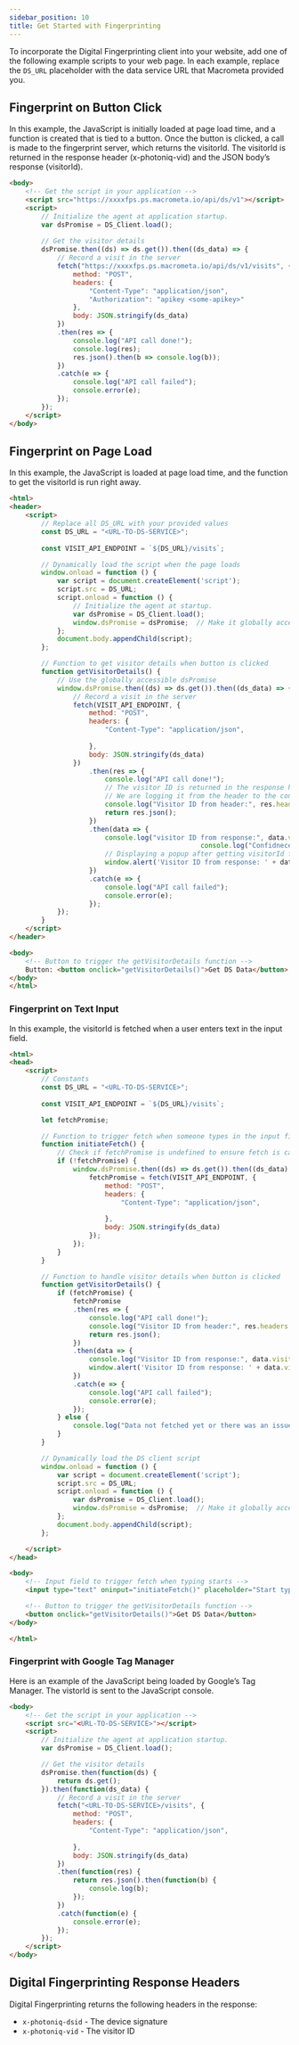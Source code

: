 ```yaml
---
sidebar_position: 10
title: Get Started with Fingerprinting
---
```


To incorporate the Digital Fingerprinting client into your website, add one of the following example scripts to your web page. In each example, replace the `DS_URL` placeholder with the data service URL that Macrometa provided you.

## Fingerprint on Button Click

In this example, the JavaScript is initially loaded at page load time, and a function is created that is tied to a button. Once the button is clicked, a call is made to the fingerprint server, which returns the visitorId. The visitorId is returned in the response header (x-photoniq-vid) and the JSON body’s response (visitorId).

```html
<body>
    <!-- Get the script in your application -->
    <script src="https://xxxxfps.ps.macrometa.io/api/ds/v1"></script>
    <script>
        // Initialize the agent at application startup.
        var dsPromise = DS_Client.load();
        
        // Get the visitor details
        dsPromise.then((ds) => ds.get()).then((ds_data) => {
            // Record a visit in the server
            fetch("https://xxxxfps.ps.macrometa.io/api/ds/v1/visits", {
                method: "POST",
                headers: {
                    "Content-Type": "application/json",
                    "Authorization": "apikey <some-apikey>"
                },
                body: JSON.stringify(ds_data)
            })
            .then(res => {
                console.log("API call done!");
                console.log(res);
                res.json().then(b => console.log(b));
            })
            .catch(e => {
                console.log("API call failed");
                console.error(e);
            });
        });
    </script>
</body>
```

## Fingerprint on Page Load

In this example, the JavaScript is loaded at page load time, and the function to get the visitorId is run right away.

```html
<html>
<header>
    <script>
        // Replace all DS_URL with your provided values
        const DS_URL = "<URL-TO-DS-SERVICE>";
       
        const VISIT_API_ENDPOINT = `${DS_URL}/visits`;

        // Dynamically load the script when the page loads
        window.onload = function () {
            var script = document.createElement('script');
            script.src = DS_URL;
            script.onload = function () {
                // Initialize the agent at startup.
                var dsPromise = DS_Client.load();
                window.dsPromise = dsPromise;  // Make it globally accessible
            };
            document.body.appendChild(script);
        };

        // Function to get visitor details when button is clicked
        function getVisitorDetails() {
            // Use the globally accessible dsPromise
            window.dsPromise.then((ds) => ds.get()).then((ds_data) => {
                // Record a visit in the server
                fetch(VISIT_API_ENDPOINT, {
                    method: "POST",
                    headers: {
                        "Content-Type": "application/json",
                      
                    },
                    body: JSON.stringify(ds_data)
                })
                    .then(res => {
                        console.log("API call done!");
                        // The visitor ID is returned in the response header and in the response body
                        // We are logging it from the header to the console
                        console.log("Visitor ID from header:", res.headers.get('x-photoniq-vid'));
                        return res.json();
                    })
                    .then(data => {
                        console.log("visitor ID from response:", data.visitorId);
												console.log("Confidnece Score:", data.visit.confidence.matchScore);
                        // Displaying a popup after getting visitorId from the response
                        window.alert('Visitor ID from response: ' + data.visitorId);
                    })
                    .catch(e => {
                        console.log("API call failed");
                        console.error(e);
                    });
            });
        }
    </script>
</header>

<body>
    <!-- Button to trigger the getVisitorDetails function -->
    Button: <button onclick="getVisitorDetails()">Get DS Data</button>
</body>
</html>
```

### Fingerprint on Text Input

In this example, the visitorId is fetched when a user enters text in the input field.

```html
<html>
<head>
    <script>
        // Constants
        const DS_URL = "<URL-TO-DS-SERVICE>";
      
        const VISIT_API_ENDPOINT = `${DS_URL}/visits`;

        let fetchPromise;

        // Function to trigger fetch when someone types in the input field
        function initiateFetch() {
            // Check if fetchPromise is undefined to ensure fetch is called only once
            if (!fetchPromise) {
                window.dsPromise.then((ds) => ds.get()).then((ds_data) => {
                    fetchPromise = fetch(VISIT_API_ENDPOINT, {
                        method: "POST",
                        headers: {
                            "Content-Type": "application/json",
                          
                        },
                        body: JSON.stringify(ds_data)
                    });
                });
            }
        }

        // Function to handle visitor details when button is clicked
        function getVisitorDetails() {
            if (fetchPromise) {
                fetchPromise
                .then(res => {
                    console.log("API call done!");
                    console.log("Visitor ID from header:", res.headers.get('x-photoniq-vid'));
                    return res.json();
                })
                .then(data => {
                    console.log("Visitor ID from response:", data.visitorId);
                    window.alert('Visitor ID from response: ' + data.visitorId);
                })
                .catch(e => {
                    console.log("API call failed");
                    console.error(e);
                });
            } else {
                console.log("Data not fetched yet or there was an issue initializing the fetch.");
            }
        }

        // Dynamically load the DS client script
        window.onload = function () {
            var script = document.createElement('script');
            script.src = DS_URL;
            script.onload = function () {
                var dsPromise = DS_Client.load();
                window.dsPromise = dsPromise;  // Make it globally accessible
            };
            document.body.appendChild(script);
        };

    </script>
</head>

<body>
    <!-- Input field to trigger fetch when typing starts -->
    <input type="text" oninput="initiateFetch()" placeholder="Start typing...">

    <!-- Button to trigger the getVisitorDetails function -->
    <button onclick="getVisitorDetails()">Get DS Data</button>
</body>

</html>
```

### Fingerprint with Google Tag Manager

Here is an example of the JavaScript being loaded by Google’s Tag Manager. The vistorId is sent to the JavaScript console.

```html
<body>
    <!-- Get the script in your application -->
    <script src="<URL-TO-DS-SERVICE>"></script>
    <script>
        // Initialize the agent at application startup.
        var dsPromise = DS_Client.load();

        // Get the visitor details
        dsPromise.then(function(ds) {
            return ds.get();
        }).then(function(ds_data) {
            // Record a visit in the server
            fetch("<URL-TO-DS-SERVICE>/visits", {
                method: "POST",
                headers: {
                    "Content-Type": "application/json",
                  
                },
                body: JSON.stringify(ds_data)
            })
            .then(function(res) {
                return res.json().then(function(b) {
                    console.log(b);
                });
            })
            .catch(function(e) {
                console.error(e);
            });
        });
    </script>
</body>
```

## Digital Fingerprinting Response Headers

Digital Fingerprinting returns the following headers in the response:

- `x-photoniq-dsid` - The device signature
- `x-photoniq-vid` - The visitor ID
